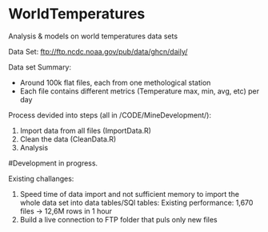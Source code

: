 # WorldTemperatures
Analysis &amp; models on world temperatures data sets

Data Set:
ftp://ftp.ncdc.noaa.gov/pub/data/ghcn/daily/

Data set Summary:

* Around 100k flat files, each from one methological station
* Each file contains different metrics (Temperature max, min, avg, etc) per day 



Process devided into steps (all in /CODE/MineDevelopment/):

1. Import data from all files (ImportData.R)
2. Clean the data (CleanData.R)
3. Analysis


#Development in progress.

Existing challanges:

  1. Speed time of data import and not sufficient memory to import the whole data set into data tables/SQl tables:
      Existing performance: 1,670 files -> 12,6M rows in 1 hour
  2. Build  a live connection to FTP folder that puls only new files
  
